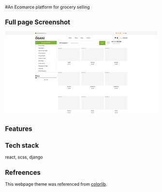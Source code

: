 #An Ecomarce platform for grocery selling
## Full page Screenshot
![png image](./full_page_screenshot.png)
## Features

## Tech stack

react, scss, django

## Refreences

This webpage theme was referenced from [colorlib](https://preview.colorlib.com/#ogani).

